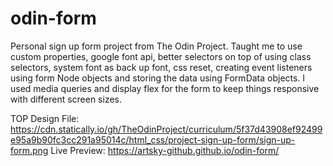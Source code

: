 # odin-form
Personal sign up form project from The Odin Project. Taught me to use custom properties, google font api, better selectors on top of using class selectors, system font as back up font, css reset, creating event listeners using form Node objects and storing the data using FormData objects. I used media queries and display flex for the form to keep things responsive with different screen sizes. 

TOP Design File: https://cdn.statically.io/gh/TheOdinProject/curriculum/5f37d43908ef92499e95a9b90fc3cc291a95014c/html_css/project-sign-up-form/sign-up-form.png
Live Preview: https://artsky-github.github.io/odin-form/
